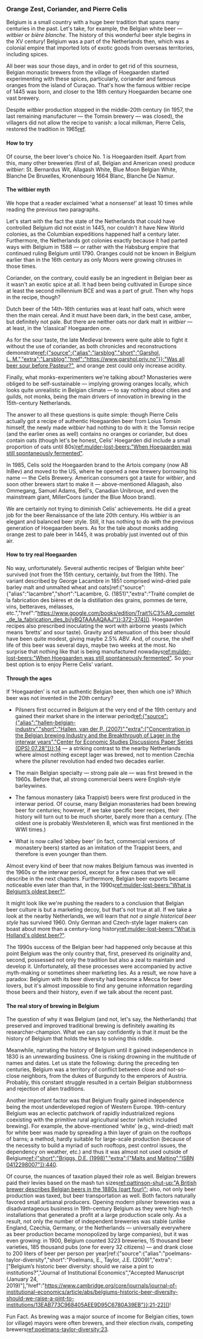 ### Orange Zest, Coriander, and Pierre Celis

Belgium is a small country with a huge beer tradition that spans many centuries in the past. Let's take, for example, the Belgian white beer — *witbier* or *bière blanche*. The history of this wonderful beer style begins in the XV century! Belgium was a part of the Netherlands then, which was a colonial empire that imported lots of exotic goods from overseas territories, including spices.

All beer was sour those days, and in order to get rid of this sourness, Belgian monastic brewers from the village of Hoegaarden started experimenting with these spices, particularly, coriander and famous oranges from the island of Curaçao. That's how the famous witbier recipe of 1445 was born, and closer to the 18th century Hoegaarden became one vast brewery.

Despite *witbier* production stopped in the middle-20th century (in 1957, the last remaining manufacturer — the Tomsin brewery — was closed), the villagers did not allow the recipe to vanish: a local milkman, Pierre Celis, restored the tradition in 1965[ref](http://web.archive.org/web/20211110232136/https://hoegaarden.com/the-history/).

#### How to try

Of course, the beer lover's choice No. 1 is Hoegaarden itself. Apart from this, many other breweries (first of all, Belgian and American ones) produce *witbier*: St. Bernardus Wit, Allagash White, Blue Moon Belgian White, Blanche De Bruxelles, Kronenbourg 1664 Blanc, Blanche De Namur.

#### The witbier myth

We hope that a reader exclaimed ‘what a nonsense!’ at least 10 times while reading the previous two paragraphs.

Let's start with the fact the state of the Netherlands that could have controlled Belgium did not exist in 1445, nor couldn't it have New World colonies, as the Columbian expeditions happened half a century later. Furthermore, the Netherlands got colonies exactly because it had parted ways with Belgium in 1588 — or rather with the Habsburg empire that continued ruling Belgium until 1790. Oranges could not be known in Belgium earlier than in the 16th century as only Moors were growing citruses in those times.

Coriander, on the contrary, could easily be an ingredient in Belgian beer as it wasn't an exotic spice at all. It had been being cultivated in Europe since at least the second millennium BCE and was a part of *gruit*. Then why hops in the recipe, though?

Dutch beer of the 14th-16th centuries was at least half oats, which were then the main cereal. And it must have been dark, in the best case, amber, but definitely not pale. But there are neither oats nor dark malt in *witbier* — at least, in the ‘classical’ Hoegaarden one.

As for the sour taste, the late Medieval brewers were quite able to fight it without the use of coriander, as both chronicles and reconstructions demonstrate[ref:{"source":{"alias":"larsblog","short":"Garshol, L. M.","extra":"Larsblog","href":"https://www.garshol.priv.no"}}:"Was all beer sour before Pasteur?"](https://www.garshol.priv.no/blog/306.html), and orange zest could only increase acidity. 

Finally, what monks-experimenters we're talking about? Monasteries were obliged to be self-sustainable — implying growing oranges locally, which looks quite unrealistic in Belgian climate — to say nothing about cities and guilds, not monks, being the main drivers of innovation in brewing in the 15th-century Netherlands.

The answer to all these questions is quite simple: though Pierre Celis actually got a recipe of authentic Hoegaarden beer from Loius Tomsin himself, the newly made *witbier* had nothing to do with it: the Tomsin recipe (and the earlier ones as well) contains no oranges or coriander, but does contain oats (though let's be honest, Celis' Hoegarden did include a small proportion of oats until 80s)[ref:mulder-lost-beers:"When Hoegaarden was still spontaneously fermented"](https://lostbeers.com/when-hoegaarden-was-still-spontaneously-fermented/).

In 1985, Celis sold the Hoegaarden brand to the Artois company (now AB InBev) and moved to the US, where he opened a new brewery borrowing his name — the Celis Brewery. American consumers got a taste for *witbier*, and soon other brewers start to make it — above-mentioned Allagash, also Ommegang, Samuel Adams, Bell's, Canadian Unibroue, and even the mainstream giant, MillerCoors (under the Blue Moon brand).

We are certainly not trying to diminish Celis' achievements. He did a great job for the beer Renaissance of the late 20th century. His *witbier* is an elegant and balanced beer style. Still, it has nothing to do with the previous generation of Hoegaarden beers. As for the tale about monks adding orange zest to pale beer in 1445, it was probably just invented out of thin air.

#### How to try real Hoegaarden

No way, unfortunately. Several authentic recipes of ‘Belgian white beer’ survived (not from the 15th century, certainly, but from the 19th). The variant described by George Lacambre in 1851 comprised wind-dried pale barley malt and unmalted wheat and oats[ref:{"source":{"alias":"lacambre","short":"Lacambre, G. (1851)","extra":"Traité complet de la fabrication des bières et de la distillation des grains, pommes de terre, vins, betteraves, mélasses, etc.","href":"https://www.google.com/books/edition/Trait%C3%A9_complet_de_la_fabrication_des_bi/yBQTAAAAQAAJ"}}:372-374](). Hoegaarden recipes also prescribed inoculating the wort with airborne yeasts (which means ‘bretts’ and sour taste). Gravity and attenuation of this beer should have been quite modest, giving maybe 2.5% ABV. And, of course, the shelf life of this beer was several days, maybe two weeks at the most. No surprise that nothing like that is being manufactured nowadays[ref:mulder-lost-beers:"When Hoegaarden was still spontaneously fermented"](https://lostbeers.com/when-hoegaarden-was-still-spontaneously-fermented/). So your best option is to enjoy Pierre Celis' variant.

#### Through the ages

If ‘Hoegaarden’ is not an authentic Belgian beer, then which one is? Which beer was not invented in the 20th century?

  * Pilsners first occurred in Belgium at the very end of the 19th century and gained their market share in the interwar period[ref:{"source":{"alias":"hallen-belgian-industry","short":"Hallen, van der P. (2007)","extra":["Concentration in the Belgian brewing Industry and the Breakthrough of Lager in the interwar years","Center for Economic Studies Discussions Paper Series (DPS) 07.28"]}}:14]() — a striking contrast to the nearby Netherlands where almost nothing except lager was brewed, not to mention Czechia where the pilsner revolution had ended two decades earlier.

  * The main Belgian specialty — strong pale ale — was first brewed in the 1960s. Before that, all strong commercial beers were English-style barleywines.

  * The famous monastery (aka Trappist) beers were first produced in the interwar period. Of course, many Belgian monasteries had been brewing beer for centuries; however, if we take specific beer recipes, their history will turn out to be much shorter, barely more than a century. (The oldest one is probably Westvleteren 8, which was first mentioned in the WWI times.)

  * What is now called ‘abbey beer’ (in fact, commercial versions of monastery beers) started as an imitation of the Trappist beers, and therefore is even younger than them.

Almost every kind of beer that now makes Belgium famous was invented in the 1960s or the interwar period, except for a few cases that we will describe in the next chapters. Furthermore, Belgian beer exports became noticeable even later than that, in the 1990s[ref:mulder-lost-beers:"What is Belgium’s oldest beer?"](https://lostbeers.com/what-is-belgiums-oldest-beer/).

It might look like we're pushing the readers to a conclusion that Belgian beer culture is but a marketing decoy, but that's not true at all. If we take a look at the nearby Netherlands, we will learn that *not a single historical beer style* has survived 1960. Only German and Czech-style lager makers can boast about more than a century-long history[ref:mulder-lost-beers:"What is Holland's oldest beer?"](https://lostbeers.com/what-is-hollands-oldest-beer/).

The 1990s success of the Belgian beer had happened only because at this point Belgium was the only country that, first, preserved its originality and, second, possessed not only the tradition but also a zeal to maintain and develop it. Unfortunately, all these processes were accompanied by active myth-making or sometimes sheer marketing lies. As a result, we now have a paradox: Belgium with its beer diversity had become a Mecca for beer lovers, but it's almost impossible to find any genuine information regarding those beers and their history, even if we talk about the recent past.

#### The real story of brewing in Belgium

The question of why it was Belgium (and not, let's say, the Netherlands) that preserved and improved traditional brewing is definitely awaiting its researcher-champion. What we can say confidently is that it must be the history of Belgium that holds the keys to solving this riddle.

Meanwhile, narrating the history of Belgium until it gained independence in 1830 is an unrewarding business. One is risking drowning in the multitude of names and dates. Let us state the following: during the preceding ten centuries, Belgium was a territory of conflict between close and not-so-close neighbors, from the dukes of Burgundy to the emperors of Austria. Probably, this constant struggle resulted in a certain Belgian stubbornness and rejection of alien traditions.

Another important factor was that Belgium finally gained independence being the most underdeveloped region of Western Europe. 19th-century Belgium was an eclectic patchwork of rapidly industrialized regions coexisting with the primitive rural agricultural sector (which included brewing). For example, the above-mentioned ‘white’ (e.g., wind-dried) malt for white beer was made by spreading a thin layer of grain on the rooftops of barns; a method, hardly suitable for large-scale production (because of the necessity to build a myriad of such rooftops, pest control issues, the dependency on weather, etc.) and thus it was almost not used outside of Belgium[ref:{"short":"Briggs, D.E. (1998)","extra":["Malts and Malting","ISBN 0412298007"]}:440](https://books.google.ru/books?id=s9tf70Wk3bYC).

Of course, the nuances of taxation played their role as well. Belgian brewers paid their levies based on the mash tun sizes[ref:pattinson-shut-up:"A British brewer describes Belgian beers in the 1880s (part four)"](https://barclayperkins.blogspot.com/2020/01/a-british-brewer-describes-belgian_31.html); also, not only beer production was taxed, but beer transportation as well. Both factors naturally favored small artisanal producers. Opening modern pilsner breweries was a disadvantageous business in 19th-century Belgium as they were high-tech installations that generated a profit at a large production scale only. As a result, not only the number of independent breweries was stable (unlike England, Czechia, Germany, or the Netherlands — universally everywhere as beer production became monopolized by large companies), but it was even growing: in 1900, Belgium counted 3223 breweries, 15 thousand beer varieties, 185 thousand pubs (one for every 32 citizens) — and drank close to 200 liters of beer per person per year[ref:{"source":{"alias":"poelmans-taylor-diversity","short":"Poelmans, E., Taylor, J.E. (2009)","extra":\["Belgium’s historic beer diversity: should we raise a pint to institutions?","Journal of Institutional Economics","Accepted Manuscript (January 24, 2019)"\],"href":"https://www.cambridge.org/core/journals/journal-of-institutional-economics/article/abs/belgiums-historic-beer-diversity-should-we-raise-a-pint-to-institutions/13EAB773C968405AEE9D95C6780A39EB"}}:21-22]()!

Fun Fact. As brewing was a major source of income for Belgian cities, town (or village) mayors were often brewers, and their election rivals, competing brewers[ref:poelmans-taylor-diversity:23]().